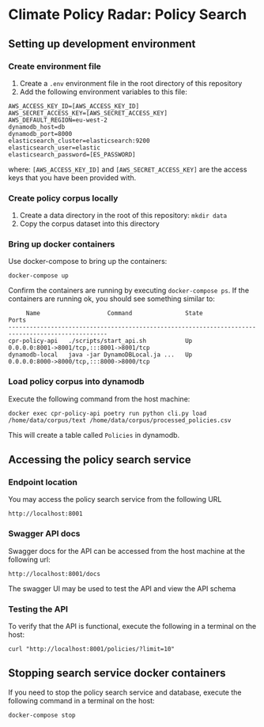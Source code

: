 # Climate Policy Radar: Policy Search
## Setting up development environment
### Create environment file
1. Create a ```.env``` environment file in the root directory of this repository
2. Add the following environment variables to this file:

```
AWS_ACCESS_KEY_ID=[AWS_ACCESS_KEY_ID]
AWS_SECRET_ACCESS_KEY=[AWS_SECRET_ACCESS_KEY]
AWS_DEFAULT_REGION=eu-west-2
dynamodb_host=db
dynamodb_port=8000
elasticsearch_cluster=elasticsearch:9200
elasticsearch_user=elastic
elasticsearch_password=[ES_PASSWORD]
```

where: ```[AWS_ACCESS_KEY_ID]``` and ```[AWS_SECRET_ACCESS_KEY]``` are the access keys that you have been provided with.

### Create policy corpus locally
1. Create a data directory in the root of this repository: ```mkdir data```
2. Copy the corpus dataset into this directory

### Bring up docker containers
Use docker-compose to bring up the containers:

```docker-compose up```

Confirm the containers are running by executing ```docker-compose ps```. If the containers are running ok, you should see something similar to:

```
     Name                   Command               State                    Ports                  
--------------------------------------------------------------------------------------------------
cpr-policy-api   ./scripts/start_api.sh           Up      0.0.0.0:8001->8001/tcp,:::8001->8001/tcp
dynamodb-local   java -jar DynamoDBLocal.ja ...   Up      0.0.0.0:8000->8000/tcp,:::8000->8000/tcp
```

### Load policy corpus into dynamodb
Execute the following command from the host machine:

```
docker exec cpr-policy-api poetry run python cli.py load /home/data/corpus/text /home/data/corpus/processed_policies.csv
```

This will create a table called ```Policies``` in dynamodb.

## Accessing the policy search service
### Endpoint location
You may access the policy search service from the following URL

```http://localhost:8001```

### Swagger API docs
Swagger docs for the API can be accessed from the host machine at the following url:

```http://localhost:8001/docs```

The swagger UI may be used to test the API and view the API schema

### Testing the API
To verify that the API is functional, execute the following in a terminal on the host:

```curl "http://localhost:8001/policies/?limit=10"```

## Stopping search service docker containers
If you need to stop the policy search service and database, execute the following command in a terminal on the host:

```docker-compose stop```